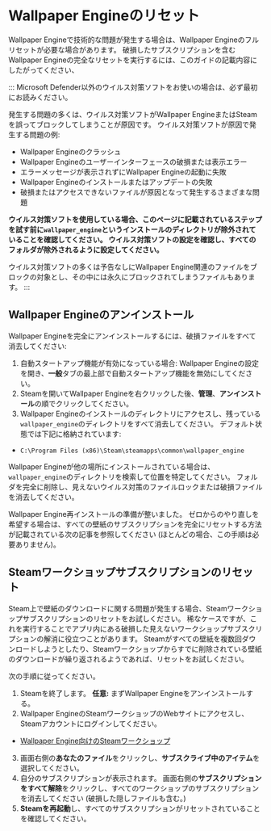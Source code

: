 # Wallpaper Engineのリセット

Wallpaper Engineで技術的な問題が発生する場合は、Wallpaper Engineのフルリセットが必要な場合があります。 破損したサブスクリプションを含むWallpaper Engineの完全なリセットを実行するには、このガイドの記載内容にしたがってください、

::: Microsoft Defender以外のウイルス対策ソフトをお使いの場合は、必ず最初にお読みください。

発生する問題の多くは、ウイルス対策ソフトがWallpaper EngineまたはSteamを誤ってブロックしてしまうことが原因です。 ウイルス対策ソフトが原因で発生する問題の例:

* Wallpaper Engineのクラッシュ
* Wallpaper Engineのユーザーインターフェースの破損または表示エラー
* エラーメッセージが表示されずにWallpaper Engineの起動に失敗
* Wallpaper Engineのインストールまたはアップデートの失敗
* 破損またはアクセスできないファイルが原因となって発生するさまざまな問題

**ウイルス対策ソフトを使用している場合、このページに記載されているステップを試す前に`wallpaper_engine`というインストールのディレクトリが除外されていることを確認してください。 ウイルス対策ソフトの設定を確認し、すべてのフォルダが除外されるように設定してください。**

ウイルス対策ソフトの多くは予告なしにWallpaper Engine関連のファイルをブロックの対象とし、その中には永久にブロックされてしまうファイルもあります。
:::

## Wallpaper Engineのアンインストール

Wallpaper Engineを完全にアンインストールするには、破損ファイルをすべて消去してください:

1. 自動スタートアップ機能が有効になっている場合: Wallpaper Engineの設定を開き、**一般**タブの最上部で自動スタートアップ機能を無効にしてください。
2. Steamを開いてWallpaper Engineを右クリックした後、**管理**、**アンインストール**の順でクリックしてください。
3. Wallpaper Engineのインストールのディレクトリにアクセスし、残っている`wallpaper_engine`のディレクトリをすべて消去してください。 デフォルト状態では下記に格納されています:

* `C:\Program Files (x86)\Steam\steamapps\common\wallpaper_engine`

Wallpaper Engineが他の場所にインストールされている場合は、`wallpaper_engine`のディレクトリを検索して位置を特定してください。 フォルダを完全に削除し、見えないウイルス対策のファイルロックまたは破損ファイルを消去してください。

Wallpaper Engine再インストールの準備が整いました。 ゼロからのやり直しを希望する場合は、すべての壁紙のサブスクリプションを完全にリセットする方法が記載されている次の記事を参照してください (ほとんどの場合、この手順は必要ありません)。

## Steamワークショップサブスクリプションのリセット

Steam上で壁紙のダウンロードに関する問題が発生する場合、Steamワークショップサブスクリプションのリセットをお試しください。 稀なケースですが、これを実行することでアプリ内にある破損した見えないワークショップサブスクリプションの解消に役立つことがあります。 Steamがすべての壁紙を複数回ダウンロードしようとしたり、Steamワークショップからすでに削除されている壁紙のダウンロードが繰り返されるようであれば、リセットをお試しください。

次の手順に従ってください。

1. Steamを終了します。 **任意:** まずWallpaper Engineをアンインストールする。
2. Wallpaper EngineのSteamワークショップのWebサイトにアクセスし、Steamアカウントにログインしてください。

* [Wallpaper Engine向けのSteamワークショップ](https://steamcommunity.com/app/431960/workshop/)

3. 画面右側の**あなたのファイル**をクリックし、**サブスクライブ中のアイテム**を選択してください。
4. 自分のサブスクリプションが表示されます。 画面右側の**サブスクリプションをすべて解除**をクリックし、すべてのワークショップのサブスクリプションを消去してください (破損した隠しファイルも含む。)
5. **Steamを再起動**し、すべてのサブスクリプションがリセットされていることを確認してください。
